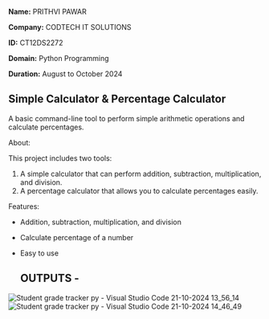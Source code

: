 
**Name:** PRITHVI PAWAR

**Company:** CODTECH IT SOLUTIONS

**ID:** CT12DS2272

**Domain:** Python Programming

**Duration:** August to October 2024



## Simple Calculator & Percentage Calculator

A basic command-line tool to perform simple arithmetic operations and calculate percentages.

 About:
 
This project includes two tools:
1. A simple calculator that can perform addition, subtraction, multiplication, and division.
2. A percentage calculator that allows you to calculate percentages easily.

 Features:

- Addition, subtraction, multiplication, and division
- Calculate percentage of a number
- Easy to use

  ## OUTPUTS -
![Student grade tracker py - Visual Studio Code 21-10-2024 13_56_14](https://github.com/user-attachments/assets/f1da062e-e0c4-4f72-a2e0-7d83ce5992b8)
![Student grade tracker py - Visual Studio Code 21-10-2024 14_46_49](https://github.com/user-attachments/assets/05b4e15a-a7f7-4c36-88dd-fc4a545ed245)


